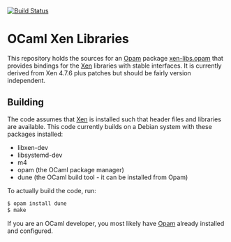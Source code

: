 [![Build Status](https://travis-ci.org/lindig/xen-libs.svg?branch=master)](https://travis-ci.org/lindig/xen-libs)

# OCaml Xen Libraries

This repository holds the sources for an [Opam] package
[xen-libs.opam](xen-libs.opam) that provides bindings for the [Xen]
libraries with stable interfaces. It is currently derived from Xen 4.7.6
plus patches but should be fairly version independent. 

## Building

The code assumes that [Xen] is installed such that header files and
libraries are available. This code currently builds on a Debian system
with these packages installed:

* libxen-dev
* libsystemd-dev
* m4
* opam (the OCaml package manager)
* dune (the OCaml build tool - it can be installed from Opam)

To actually build the code, run:

```sh
$ opam install dune
$ make
```

If you are an OCaml developer, you most likely have [Opam] already
installed and configured.

[OCaml]:      https://www.ocam.org/
[Xen]:        http://xenbits.xen.org/
[dune]:       https://github.com/ocaml/dune
[Opam]:       https://opam.ocaml.org/

<!-- vim: set et -->
